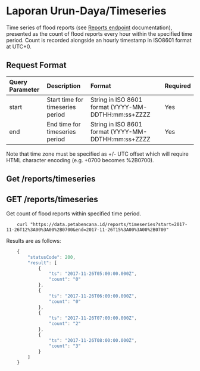 # Laporan Urun-Daya/Timeseries

Time series of flood reports \(see [Reports endpoint](laporan-urun-daya.md) documentation\), presented as the count of flood reports every hour within the specified time period. Count is recorded alongside an hourly timestamp in ISO8601 format at UTC+0.

## Request Format

| Query Parameter | Description | Format | Required |
| :--- | :--- | :--- | :--- |
| start | Start time for timeseries period | String in ISO 8601 format \(YYYY-MM-DDTHH:mm:ss+ZZZZ | Yes |
| end | End time for timeseries period | String in ISO 8601 format \(YYYY-MM-DDTHH:mm:ss+ZZZZ | Yes |

Note that time zone must be specified as +/- UTC offset which will require HTML character encoding \(e.g. +0700 becomes %2B0700\).

## Get /reports/timeseries

## GET /reports/timeseries

Get count of flood reports within specified time period.

```text
    curl "https://data.petabencana.id/reports/timeseries?start=2017-11-26T12%3A00%3A00%2B0700&end=2017-11-26T15%3A00%3A00%2B0700"
```

Results are as follows:

```javascript
    {
        "statusCode": 200,
        "result": [
            {
                "ts": "2017-11-26T05:00:00.000Z",
                "count": "0"
            },
            {
                "ts": "2017-11-26T06:00:00.000Z",
                "count": "0"
            },
            {
                "ts": "2017-11-26T07:00:00.000Z",
                "count": "2"
            },
            {
                "ts": "2017-11-26T08:00:00.000Z",
                "count": "3"
            }
        ]
    }
```

